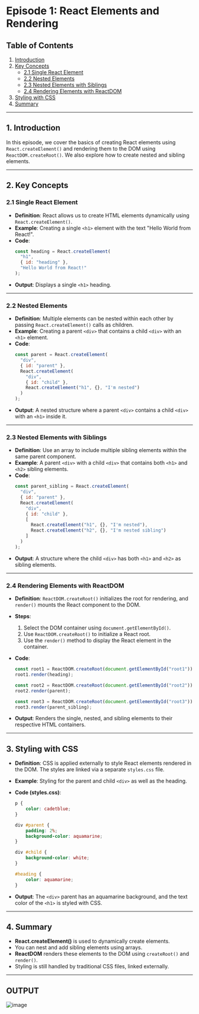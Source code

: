 # Episode 1: React Elements and Rendering

## **Table of Contents**

1. [Introduction](#1-introduction)
2. [Key Concepts](#2-key-concepts)
   - [2.1 Single React Element](#21-single-react-element)
   - [2.2 Nested Elements](#22-nested-elements)
   - [2.3 Nested Elements with Siblings](#23-nested-elements-with-siblings)
   - [2.4 Rendering Elements with ReactDOM](#24-rendering-elements-with-reactdom)
3. [Styling with CSS](#3-styling-with-css)
4. [Summary](#4-summary)

---

## 1. **Introduction**
In this episode, we cover the basics of creating React elements using `React.createElement()` and rendering them to the DOM using `ReactDOM.createRoot()`. We also explore how to create nested and sibling elements.

---

## 2. **Key Concepts**

### 2.1 **Single React Element**
- **Definition**: React allows us to create HTML elements dynamically using `React.createElement()`.
- **Example**: Creating a single `<h1>` element with the text "Hello World from React!".
- **Code**:
    ```js
    const heading = React.createElement(
      "h1",
      { id: "heading" },
      "Hello World from React!"
    );
    ```
- **Output**: Displays a single `<h1>` heading.

---

### 2.2 **Nested Elements**
- **Definition**: Multiple elements can be nested within each other by passing `React.createElement()` calls as children.
- **Example**: Creating a parent `<div>` that contains a child `<div>` with an `<h1>` element.
- **Code**:
    ```js
    const parent = React.createElement(
      "div",
      { id: "parent" },
      React.createElement(
        "div",
        { id: "child" },
        React.createElement("h1", {}, "I'm nested")
      )
    );
    ```
- **Output**: A nested structure where a parent `<div>` contains a child `<div>` with an `<h1>` inside it.

---

### 2.3 **Nested Elements with Siblings**
- **Definition**: Use an array to include multiple sibling elements within the same parent component.
- **Example**: A parent `<div>` with a child `<div>` that contains both `<h1>` and `<h2>` sibling elements.
- **Code**:
    ```js
    const parent_sibling = React.createElement(
      "div",
      { id: "parent" },
      React.createElement(
        "div",
        { id: "child" },
        [
          React.createElement("h1", {}, "I'm nested"),
          React.createElement("h2", {}, "I'm nested sibling")
        ]
      )
    );
    ```
- **Output**: A structure where the child `<div>` has both `<h1>` and `<h2>` as sibling elements.

---

### 2.4 **Rendering Elements with ReactDOM**
- **Definition**: `ReactDOM.createRoot()` initializes the root for rendering, and `render()` mounts the React component to the DOM.
- **Steps**:
    1. Select the DOM container using `document.getElementById()`.
    2. Use `ReactDOM.createRoot()` to initialize a React root.
    3. Use the `render()` method to display the React element in the container.

- **Code**:
    ```js
    const root1 = ReactDOM.createRoot(document.getElementById("root1"));
    root1.render(heading);

    const root2 = ReactDOM.createRoot(document.getElementById("root2"));
    root2.render(parent);

    const root3 = ReactDOM.createRoot(document.getElementById("root3"));
    root3.render(parent_sibling);
    ```
- **Output**: Renders the single, nested, and sibling elements to their respective HTML containers.

---

## 3. **Styling with CSS**
- **Definition**: CSS is applied externally to style React elements rendered in the DOM. The styles are linked via a separate `styles.css` file.
- **Example**: Styling for the parent and child `<div>` as well as the heading.
  
- **Code (styles.css)**:
    ```css
    p {
        color: cadetblue;
    }

    div #parent {
        padding: 2%;
        background-color: aquamarine;
    }

    div #child {
        background-color: white;
    }

    #heading {
        color: aquamarine;
    }
    ```
- **Output**: The `<div>` parent has an aquamarine background, and the text color of the `<h1>` is styled with CSS.

---

## 4. **Summary**
- **React.createElement()** is used to dynamically create elements.
- You can nest and add sibling elements using arrays.
- **ReactDOM** renders these elements to the DOM using `createRoot()` and `render()`.
- Styling is still handled by traditional CSS files, linked externally.

---
## OUTPUT
![image](https://github.com/user-attachments/assets/34788b77-ef09-41ed-ba87-320809f25e75)

